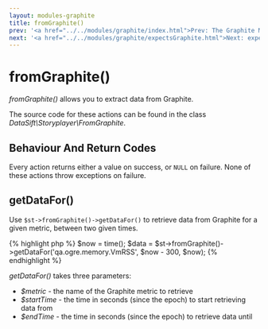 ```yaml
---
layout: modules-graphite
title: fromGraphite()
prev: '<a href="../../modules/graphite/index.html">Prev: The Graphite Module</a>'
next: '<a href="../../modules/graphite/expectsGraphite.html">Next: expectsGraphite()</a>'
---
```

# fromGraphite()

_fromGraphite()_ allows you to extract data from Graphite.

The source code for these actions can be found in the class _DataSift\Storyplayer\FromGraphite_.

## Behaviour And Return Codes

Every action returns either a value on success, or `NULL` on failure. None of these actions throw exceptions on failure.

## getDataFor()

Use `$st->fromGraphite()->getDataFor()` to retrieve data from Graphite for a given metric, between two given times.

{% highlight php %}
$now = time();
$data = $st->fromGraphite()->getDataFor('qa.ogre.memory.VmRSS', $now - 300, $now);
{% endhighlight %}

_getDataFor()_ takes three parameters:

* _$metric_ - the name of the Graphite metric to retrieve
* _$startTime_ - the time in seconds (since the epoch) to start retrieving data from
* _$endTime_ - the time in seconds (since the epoch) to retrieve data until